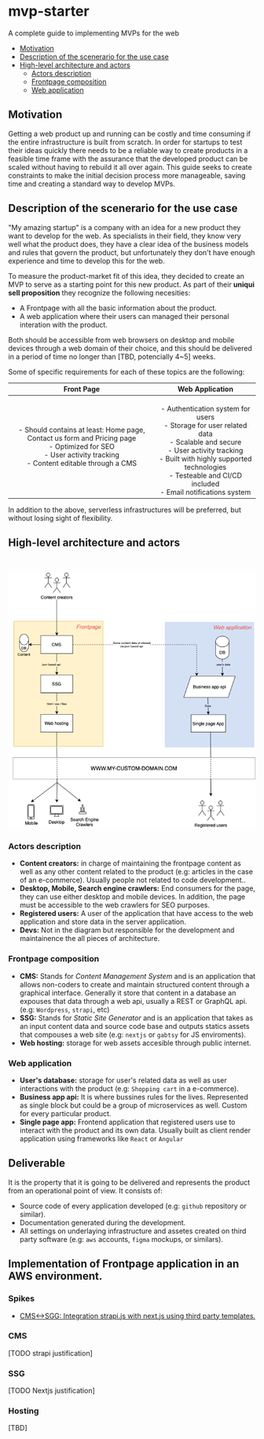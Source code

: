 # mvp-starter
A complete guide to implementing MVPs for the web

* [Motivation](#motivation)
* [Description of the scenerario for the use case](#description-of-the-scenerario-for-the-use-case)
* [High-level architecture and actors](#high-level-architecture-and-actors)
  * [Actors description](#actors-description)
  * [Frontpage composition](#frontpage-composition)
  * [Web application](#web-application)

## Motivation
Getting a web product up and running can be costly and time consuming if the entire infrastructure is built from scratch. In order for startups to test their ideas quickly there needs to be a reliable way to create products in a feasible time frame with the assurance that the developed product can be scaled without having to rebuild it all over again. This guide seeks to create constraints to make the initial decision process more manageable, saving time and creating a standard way to develop MVPs.


## Description of the scenerario for the use case
"My amazing startup" is a company with an idea for a new product they want to develop for the web. As specialists in their field, they know very well what the product does, they have a clear idea of the business models and rules that govern the product, but unfortunately they don't have enough experience and time to develop this for the web.

To measure the product-market fit of this idea, they decided to create an MVP to serve as a starting point for this new product. As part of their <strong>uniqui sell proposition</strong> they recognize the following necesities:

- A Frontpage with all the basic information about the product.
- A web application where their users can managed their personal interation with the product.

Both should be accessible from web browsers on desktop and mobile devices through a web domain of their choice, and this should be delivered in a period of time no longer than [TBD, potencially 4~5] weeks.

Some of specific requirements for each of these topics are the following:

|Front Page|Web Application|
|:------------------------------------------------------------------------------------------------------------------------------------------:|:---------------------------------------------------------------------------------------------------------------------------------------------------------------------------------------------------------------:|
| - Should contains at least: Home page, Contact us form and Pricing  page  <br>- Optimized for SEO  <br>- User activity tracking  <br>- Content editable through a CMS  | <br>- Authentication system for users  <br>- Storage for user related data  <br>- Scalable and secure  <br>- User activity tracking  <br>- Built with highly supported technologies  <br>- Testeable and CI/CD included  <br>- Email notifications system |

In addition to the above, serverless infrastructures will be preferred, but without losing sight of flexibility. 


## High-level architecture and actors
<br />
<p align="center">
  <img src="/assets/high-level-arch.png" alt="high level architecture diagram" />
</p>

### Actors description
  - <b>Content creators:</b> in charge of maintaining the frontpage content as well as any other content related to the product (e.g: articles in the case of an e-commerce). Usually people not related to code development..
  - <b>Desktop, Mobile, Search engine crawlers:</b> End consumers for the page, they can use either desktop and mobile devices. In addition, the page must be accessible to the web crawlers for SEO purposes.
  - <b>Registered users:</b> A user of the application that have access to the web application and store data in the server application.
  - <b>Devs:</b> Not in the diagram but responsible for the development and maintainence the all pieces of architecture.

### Frontpage composition
  - <b>CMS:</b> Stands for <i>Content Management System </i> and is an application that allows non-coders to create and maintain structured content through a graphical interface. Generally it store that content in a database an expouses that data through a web api, usually a REST or GraphQL api. (e.g: `Wordpress`, `strapi`, etc)
  - <b>SSG:</b> Stands for <i>Static Site Generator</i> and is an application that takes as an input content data and source code base and outputs statics assets that compouses a web site (e.g: `nextjs` or `gabtsy` for JS enviroments).
  - <b>Web hosting:</b> storage for web assets accesible through public internet.

### Web application 
  - <b>User's database:</b> storage for user's related data as well as user interactions with the product (e.g: `Shopping cart` in a e-commerce).
  - <b>Business app api:</b> It is where bussines rules for the lives. Represented as single block but could be a group of microservices as well. Custom for every particular product.
  - <b>Single page app:</b> Frontend application that registered users use to interact with the product and its own data. Usually built as client render application using frameworks like `React` or `Angular`


## Deliverable
It is the property that it is going to be delivered and represents the product from an operational point of view. It consists of: 
  - Source code of every application developed (e.g: `github` repository or similar).
  - Documentation generated during the development.
  - All settings on underlaying infrastructure and assetes created on third party software (e.g: `aws` accounts, `figma` mockups, or similars).

## Implementation of Frontpage application in an AWS environment.

### Spikes
- [CMS<->SGG: Integration strapi.js with next.js using third party templates.](./spikes/CMS-SSG)

### CMS
[TODO strapi justification]

### SSG
[TODO Nextjs justification]

### Hosting
[TBD]
